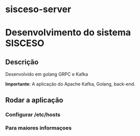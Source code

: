 # sisceso-server 
# Desenvolvimento do sistema SISCESO

## Descrição

Desenvolvido em golang GRPC e Kafka

**Importante**: A aplicação do Apache Kafka, Golang, back-end.

## Rodar a aplicação

### Configurar /etc/hosts

 
 

### Para maiores informaçoes  
 